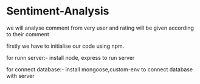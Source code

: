 # Sentiment-Analysis
we will analyse comment from very user and rating will be given according to their comment

firstly we have to initialise our code using npm.

for runn server:-
install node, express to run server

for connect database:-
install mongoose,custom-env to connect database with server